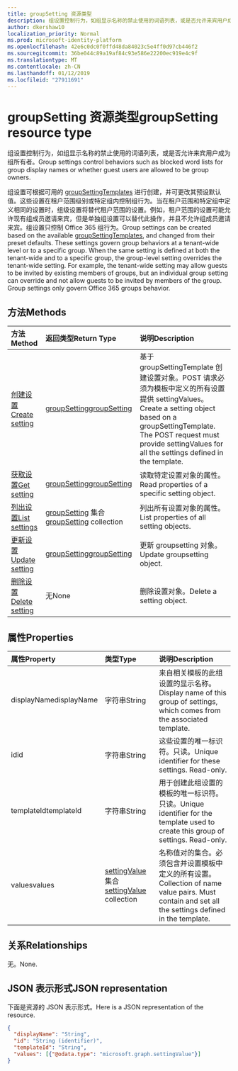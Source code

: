```yaml
---
title: groupSetting 资源类型
description: 组设置控制行为，如组显示名称的禁止使用的词语列表，或是否允许来宾用户成为组所有者。
author: dkershaw10
localization_priority: Normal
ms.prod: microsoft-identity-platform
ms.openlocfilehash: 42e6c0dc0f0ffd48da84023c5e4ff0d97cb446f2
ms.sourcegitcommit: 36be044c89a19af84c93e586e22200ec919e4c9f
ms.translationtype: MT
ms.contentlocale: zh-CN
ms.lasthandoff: 01/12/2019
ms.locfileid: "27911691"
---
```

# <a name="groupsetting-resource-type"></a><span data-ttu-id="68b81-103">groupSetting 资源类型</span><span class="sxs-lookup"><span data-stu-id="68b81-103">groupSetting resource type</span></span>

<span data-ttu-id="68b81-104">组设置控制行为，如组显示名称的禁止使用的词语列表，或是否允许来宾用户成为组所有者。</span><span class="sxs-lookup"><span data-stu-id="68b81-104">Group settings control behaviors such as blocked word lists for group display names or whether guest users are allowed to be group owners.</span></span>

<span data-ttu-id="68b81-p101">组设置可根据可用的 [groupSettingTemplates](groupsettingtemplate.md) 进行创建，并可更改其预设默认值。这些设置在租户范围级别或特定组内控制组行为。当在租户范围和特定组中定义相同的设置时，组级设置将替代租户范围的设置。例如，租户范围的设置可能允许现有组成员邀请来宾，但是单独组设置可以替代此操作，并且不允许组成员邀请来宾。组设置只控制 Office 365 组行为。</span><span class="sxs-lookup"><span data-stu-id="68b81-p101">Group settings can be created based on the available [groupSettingTemplates](groupsettingtemplate.md), and changed from their preset defaults. These settings govern group behaviors at a tenant-wide level or to a specific group. When the same setting is defined at both the tenant-wide and to a specific group, the group-level setting overrides the tenant-wide setting.  For example, the tenant-wide setting may allow guests to be invited by existing members of groups, but an individual group setting can override and not allow guests to be invited by members of the group. Group settings only govern Office 365 groups behavior.</span></span>

## <a name="methods"></a><span data-ttu-id="68b81-110">方法</span><span class="sxs-lookup"><span data-stu-id="68b81-110">Methods</span></span>

| <span data-ttu-id="68b81-111">方法</span><span class="sxs-lookup"><span data-stu-id="68b81-111">Method</span></span> | <span data-ttu-id="68b81-112">返回类型</span><span class="sxs-lookup"><span data-stu-id="68b81-112">Return Type</span></span> | <span data-ttu-id="68b81-113">说明</span><span class="sxs-lookup"><span data-stu-id="68b81-113">Description</span></span> |
|:---------------|:--------|:----------|
|[<span data-ttu-id="68b81-114">创建设置</span><span class="sxs-lookup"><span data-stu-id="68b81-114">Create setting</span></span>](../api/groupsetting-post-groupsettings.md) | [<span data-ttu-id="68b81-115">groupSetting</span><span class="sxs-lookup"><span data-stu-id="68b81-115">groupSetting</span></span>](groupsetting.md) |<span data-ttu-id="68b81-p102">基于 groupSettingTemplate 创建设置对象。POST 请求必须为模板中定义的所有设置提供 settingValues。</span><span class="sxs-lookup"><span data-stu-id="68b81-p102">Create a setting object based on a groupSettingTemplate. The POST request must provide settingValues for all the settings defined in the template.</span></span> |
|[<span data-ttu-id="68b81-118">获取设置</span><span class="sxs-lookup"><span data-stu-id="68b81-118">Get setting</span></span>](../api/groupsetting-get.md) | [<span data-ttu-id="68b81-119">groupSetting</span><span class="sxs-lookup"><span data-stu-id="68b81-119">groupSetting</span></span>](groupsetting.md) | <span data-ttu-id="68b81-120">读取特定设置对象的属性。</span><span class="sxs-lookup"><span data-stu-id="68b81-120">Read properties of a specific setting object.</span></span> |
|[<span data-ttu-id="68b81-121">列出设置</span><span class="sxs-lookup"><span data-stu-id="68b81-121">List settings</span></span>](../api/groupsetting-list.md) | <span data-ttu-id="68b81-122">[groupSetting](groupsetting.md) 集合</span><span class="sxs-lookup"><span data-stu-id="68b81-122">[groupSetting](groupsetting.md) collection</span></span> | <span data-ttu-id="68b81-123">列出所有设置对象的属性。</span><span class="sxs-lookup"><span data-stu-id="68b81-123">List properties of all setting objects.</span></span> |
|[<span data-ttu-id="68b81-124">更新设置</span><span class="sxs-lookup"><span data-stu-id="68b81-124">Update setting</span></span>](../api/groupsetting-update.md) | [<span data-ttu-id="68b81-125">groupSetting</span><span class="sxs-lookup"><span data-stu-id="68b81-125">groupSetting</span></span>](groupsetting.md) | <span data-ttu-id="68b81-126">更新 groupsetting 对象。</span><span class="sxs-lookup"><span data-stu-id="68b81-126">Update groupsetting object.</span></span> |
|[<span data-ttu-id="68b81-127">删除设置</span><span class="sxs-lookup"><span data-stu-id="68b81-127">Delete setting</span></span>](../api/groupsetting-delete.md) | <span data-ttu-id="68b81-128">无</span><span class="sxs-lookup"><span data-stu-id="68b81-128">None</span></span> | <span data-ttu-id="68b81-129">删除设置对象。</span><span class="sxs-lookup"><span data-stu-id="68b81-129">Delete a setting object.</span></span> |

## <a name="properties"></a><span data-ttu-id="68b81-130">属性</span><span class="sxs-lookup"><span data-stu-id="68b81-130">Properties</span></span>

| <span data-ttu-id="68b81-131">属性</span><span class="sxs-lookup"><span data-stu-id="68b81-131">Property</span></span> | <span data-ttu-id="68b81-132">类型</span><span class="sxs-lookup"><span data-stu-id="68b81-132">Type</span></span> | <span data-ttu-id="68b81-133">说明</span><span class="sxs-lookup"><span data-stu-id="68b81-133">Description</span></span> |
|:---------------|:--------|:----------|
|<span data-ttu-id="68b81-134">displayName</span><span class="sxs-lookup"><span data-stu-id="68b81-134">displayName</span></span>|<span data-ttu-id="68b81-135">字符串</span><span class="sxs-lookup"><span data-stu-id="68b81-135">String</span></span>| <span data-ttu-id="68b81-136">来自相关模板的此组设置的显示名称。</span><span class="sxs-lookup"><span data-stu-id="68b81-136">Display name of this group of settings, which comes from the associated template.</span></span> |
|<span data-ttu-id="68b81-137">id</span><span class="sxs-lookup"><span data-stu-id="68b81-137">id</span></span>|<span data-ttu-id="68b81-138">字符串</span><span class="sxs-lookup"><span data-stu-id="68b81-138">String</span></span>| <span data-ttu-id="68b81-p103">这些设置的唯一标识符。只读。</span><span class="sxs-lookup"><span data-stu-id="68b81-p103">Unique identifier for these settings. Read-only.</span></span> |
|<span data-ttu-id="68b81-141">templateId</span><span class="sxs-lookup"><span data-stu-id="68b81-141">templateId</span></span>|<span data-ttu-id="68b81-142">字符串</span><span class="sxs-lookup"><span data-stu-id="68b81-142">String</span></span>| <span data-ttu-id="68b81-p104">用于创建此组设置的模板的唯一标识符。只读。</span><span class="sxs-lookup"><span data-stu-id="68b81-p104">Unique identifier for the template used to create this group of settings. Read-only.</span></span> |
|<span data-ttu-id="68b81-145">values</span><span class="sxs-lookup"><span data-stu-id="68b81-145">values</span></span>|<span data-ttu-id="68b81-146">[settingValue](settingvalue.md) 集合</span><span class="sxs-lookup"><span data-stu-id="68b81-146">[settingValue](settingvalue.md) collection</span></span>| <span data-ttu-id="68b81-p105">名称值对的集合。必须包含并设置模板中定义的所有设置。</span><span class="sxs-lookup"><span data-stu-id="68b81-p105">Collection of name value pairs. Must contain and set all the settings defined in the template.</span></span> |

## <a name="relationships"></a><span data-ttu-id="68b81-149">关系</span><span class="sxs-lookup"><span data-stu-id="68b81-149">Relationships</span></span>

<span data-ttu-id="68b81-150">无。</span><span class="sxs-lookup"><span data-stu-id="68b81-150">None.</span></span>

## <a name="json-representation"></a><span data-ttu-id="68b81-151">JSON 表示形式</span><span class="sxs-lookup"><span data-stu-id="68b81-151">JSON representation</span></span>

<span data-ttu-id="68b81-152">下面是资源的 JSON 表示形式。</span><span class="sxs-lookup"><span data-stu-id="68b81-152">Here is a JSON representation of the resource.</span></span>

<!--{
  "blockType": "resource",
  "openType": true,
  "optionalProperties": [],
  "keyProperty": "id",
  "baseType": "microsoft.graph.entity",
  "@odata.type": "microsoft.graph.groupSetting"
}-->

```json
{
  "displayName": "String",
  "id": "String (identifier)",
  "templateId": "String",
  "values": [{"@odata.type": "microsoft.graph.settingValue"}]
}

```


<!-- uuid: 8fcb5dbc-d5aa-4681-8e31-b001d5168d79
2015-10-25 14:57:30 UTC -->
<!-- {
  "type": "#page.annotation",
  "description": "groupSetting resource",
  "keywords": "",
  "section": "documentation",
  "tocPath": ""
}-->
